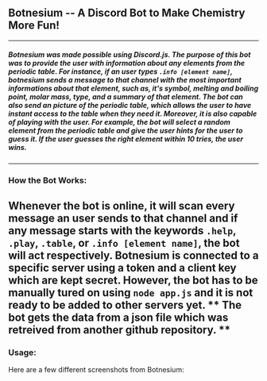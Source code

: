 ## Botnesium -- A Discord Bot to Make Chemistry More Fun!
---

##### Botnesium was made possible using Discord.js. The purpose of this bot was to provide the user with information about any elements from the periodic table. For instance, if an user types `.info [element name]`, botnesium sends a message to that channel with the most important informations about that element, such as, it's symbol, melting and boiling point, molar mass, type, and a summary of that element. The bot can also send an picture of the periodic table, which allows the user to have instant access to the table when they need it. Moreover, it is also capable of playing with the user. For example, the bot will select a random element from the periodic table and give the user hints for the user to guess it. If the user guesses the right element within 10 tries, the user wins. 
---

### How the Bot Works:
Whenever the bot is online, it will scan every message an user sends to that channel and if any message starts with the keywords `.help`, `.play`, `.table`, or `.info [element name]`, the bot will act respectively. Botnesium is connected to a specific server using a token and a client key which are kept secret. However, the bot has to be manually tured on using `node app.js` and it is not ready to be added to other servers yet. ** The bot gets the data from a json file which was retreived from another github repository. **
---

### Usage: 
Here are a few different screenshots from Botnesium:


